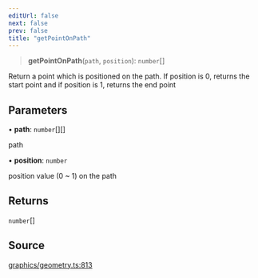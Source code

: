 ```yaml
---
editUrl: false
next: false
prev: false
title: "getPointOnPath"
---
```


> **getPointOnPath**(`path`, `position`): `number`[]

Return a point which is positioned on the path.
If position is 0, returns the start point and if position is 1, returns the end point

## Parameters

• **path**: `number`[][]

path

• **position**: `number`

position value (0 ~ 1) on the path

## Returns

`number`[]

## Source

[graphics/geometry.ts:813](https://github.com/dgmjs/dgmjs/blob/c296d113d513e412f08f9016159ca40d11e704cd/packages/core/src/graphics/geometry.ts#L813)
